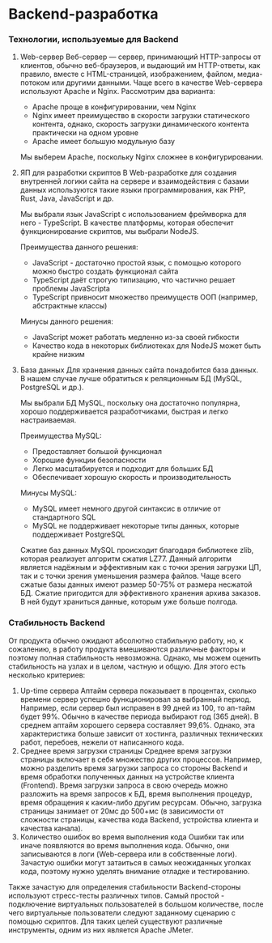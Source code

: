 # Backend-разработка

### Технологии, используемые для Backend

1) Web-сервер
   Веб-сервер — сервер, принимающий HTTP-запросы от клиентов, обычно веб-браузеров, и выдающий им HTTP-ответы, как правило, вместе с HTML-страницей, изображением, файлом, медиа-потоком или другими данными. Чаще всего в качестве Web-сервера используют Apache и Nginx.
   Рассмотрим два варианта:
   - Apache проще в конфигурировании, чем Nginx
   - Nginx имеет преимущество в скорости загрузки статического контента, однако, скорость загрузки динамического контента практически на одном уровне
   - Apache имеет большую модульную базу

   Мы выберем Apache, поскольку Nginx сложнее в конфигурировании.

2) ЯП для разработки скриптов
   В Web-разработке для создания внутренней логики сайта на сервере и взаимодействия с базами данных используются такие языки программирования, как PHP, Rust, Java, JavaScript и др.

   Мы выбрали язык JavaScript с использованием фреймворка для него - TypeScript. В качестве платформы, которая обеспечит функционирование скриптов, мы выбрали NodeJS.

   Преимущества данного решения:
   - JavaScript - достаточно простой язык, с помощью которого можно быстро создать функционал сайта
   - TypeScript даёт строгую типизацию, что частично решает проблемы JavaScriptа
   - TypeScript привносит множество преимуществ ООП (например, абстрактные классы)
  
   Минусы данного решения:
   - JavaScript может работать медленно из-за своей гибкости
   - Качество кода в некоторых библиотеках для NodeJS может быть крайне низким

3) База данных
   Для хранения данных сайта понадобится база данных. В нашем случае лучше обратиться к реляционным БД (MySQL, PostgreSQL и др.).

   Мы выбрали БД MySQL, поскольку она достаточно популярна, хорошо поддерживается разработчиками, быстрая и легко настраиваемая.

   Преимущества MySQL:
   - Предоставляет большой функционал
   - Хорошие функции безопасности
   - Легко масштабируется и подходит для больших БД
   - Обеспечивает хорошую скорость и производительность
  
   Минусы MySQL:
   - MySQL имеет немного другой синтаксис в отличие от стандартного SQL
   - MySQL не поддерживает некоторые типы данных, которые поддерживает PostgreSQL

   Сжатие баз данных MySQL происходит благодаря библиотеке zlib, которая реализует алгоритм сжатия LZ77. Данный алгоритм является надёжным и эффективным как с точки зрения загрузки ЦП, так и с точки зрения уменьшения размера файлов. Чаще всего сжатые базы данных имеют размер 50-75% от размера несжатой БД. Сжатие пригодится для эффективного хранения архива заказов. В ней будут храниться данные, которым уже больше полгода.

### Стабильность Backend

От продукта обычно ожидают абсолютно стабильную работу, но, к сожалению, в работу продукта вмешиваются различные факторы и поэтому полная стабильность невозможна. Однако, мы можем оценить стабильность на узлах и в целом, частную и общую. Для этого есть несколько критериев:
   1) Up-time сервера
      Аптайм сервера показывает в процентах, сколько времени сервер успешно функционировал за выбранный период. Например, если сервер был исправен в 99 дней из 100, то ап-тайм будет 99%. Обычно в качестве периода выбирают год (365 дней). В среднем аптайм хорошего сервера составляет 99,6%. Однако, эта характеристика больше зависит от хостинга, различных технических работ, перебоев, нежели от написанного кода.
   2) Среднее время загрузки страницы
      Среднее время загрузки страницы включает в себя множество других процессов. Например, можно разделить время загрузки запроса со стороны Backend и время обработки полученных данных на устройстве клиента (Frontend). Время загрузки запроса в свою очередь можно разложить на время запросов к БД, время выполнения процедур, время обращения к каким-либо другим ресурсам. Обычно, загрузка страницы занимает от 20мс до 500+мс (в зависимости от сложности страницы, качества кода Backend, устройства клиента и качества канала).
   3) Количество ошибок во время выполнения кода
      Ошибки так или иначе появляются во время выполнения кода. Обычно, они записываются в логи (Web-сервера или в собственные логи). Зачастую ошибки могут затаиться в самых неожиданных уголках кода, поэтому нужно уделять внимание отладке и тестированию.

Также зачастую для определения стабильности Backend-стороны используют стресс-тесты различных типов. Самый простой - подключение виртуальных пользователей в большом количестве, после чего виртуальные пользователи следуют заданному сценарию с помощью скриптов. Для таких целей существуют различные инструменты, одним из них является Apache JMeter.
